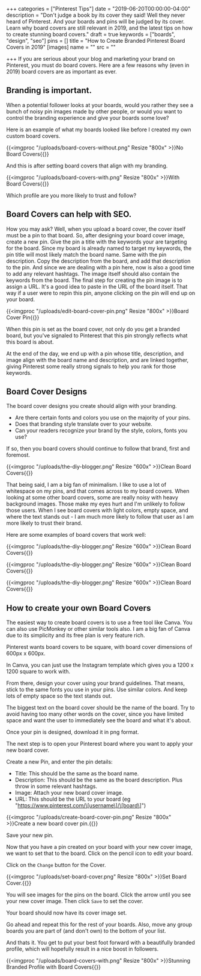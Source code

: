 +++
categories = ["Pinterest Tips"]
date = "2019-06-20T00:00:00-04:00"
description = "Don't judge a book by its cover they said!  Well they never heard of Pinterest.  And your boards and pins will be judged by its cover.  Learn why board covers are still relevant in 2019, and the latest tips on how to create stunning board covers."
draft = true
keywords = ["boards", "design", "seo"]
pins = []
title = "How to Create Branded Pinterest Board Covers in 2019"
[images]
name = ""
src = ""

+++
If you are serious about your blog and marketing your brand on Pinterest, you must do board covers.  Here are a few reasons why (even in 2019) board covers are as important as ever.

## Branding is important.  

When a potential follower looks at your boards, would you rather they see a bunch of noisy pin images made by other people, or would you want to control the branding experience and give your boards some love?

Here is an example of what my boards looked like before I created my own custom board covers.

{{<imgproc "/uploads/board-covers-without.png" Resize "800x" >}}No Board Covers{{</imgproc>}} 

And this is after setting board covers that align with my branding.

{{<imgproc "/uploads/board-covers-with.png" Resize "800x" >}}With Board Covers{{</imgproc>}}

Which profile are you more likely to trust and follow?

## Board Covers can help with SEO.

How you may ask?  Well, when you upload a board cover, the cover itself must be a pin to that board.  So, after designing your board cover image, create a new pin.  Give the pin a title with the keywords your are targeting for the board.  Since my board is already named to target my keywords, the pin title will most likely match the board name.  Same with the pin description.  Copy the description from the board, and add that description to the pin.  And since we are dealing with a pin here, now is also a good time to add any relevant hashtags.  The image itself should also contain the keywords from the board.  The final step for creating the pin image is to assign a URL.  It's a good idea to paste in the URL of the board itself.  That way if a user were to repin this pin, anyone clicking on the pin will end up on your board.

{{<imgproc "/uploads/edit-board-cover-pin.png" Resize "800x" >}}Board Cover Pin{{</imgproc>}} 

When this pin is set as the board cover, not only do you get a branded board, but you've signaled to Pinterest that this pin strongly reflects what this board is about.

At the end of the day, we end up with a pin whose title, description, and image align with the board name and description, and are linked together, giving Pinterest some really strong signals to help you rank for those keywords.

## Board Cover Designs

The board cover designs you create should align with your branding.  

* Are there certain fonts and colors you use on the majority of your pins. 
* Does that branding style translate over to your website.  
* Can your readers recognize your brand by the style, colors, fonts you use?  

If so, then you board covers should continue to follow that brand, first and foremost.

{{<imgproc "/uploads/the-diy-blogger.png" Resize "600x" >}}Clean Board Covers{{</imgproc>}} 

That being said, I am a big fan of minimalism. I like to use a lot of whitespace on my pins, and that comes across to my board covers.  When looking at some other board covers, some are really noisy with heavy background images.   Those make my eyes hurt and I'm unlikely to follow those users.  When I see board covers with light colors, empty space, and where the text stands out - I am much more likely to follow that user as I am more likely to trust their brand.

Here are some examples of board covers that work well:

{{<imgproc "/uploads/the-diy-blogger.png" Resize "600x" >}}Clean Board Covers{{</imgproc>}} 

{{<imgproc "/uploads/the-diy-blogger.png" Resize "600x" >}}Clean Board Covers{{</imgproc>}} 

{{<imgproc "/uploads/the-diy-blogger.png" Resize "600x" >}}Clean Board Covers{{</imgproc>}} 

## How to create your own Board Covers

The easiest way to create board covers is to use a free tool like Canva.  You can also use PicMonkey or other similar tools also.  I am a big fan of Canva due to its simplicity and its free plan is very feature rich.

Pinterest wants board covers to be square, with board cover dimensions of 600px x 600px.

In Canva, you can just use the Instagram template which gives you a 1200 x 1200 square to work with.

From there, design your cover using your brand guidelines.  That means, stick to the same fonts you use in your pins.  Use similar colors. And keep lots of empty space so the text stands out.

The biggest text on the board cover should be the name of the board.  Try to avoid having too many other words on the cover, since you have limited space and want the user to immediately see the board and what it's about.

Once your pin is designed, download it in png format.

The next step is to open your Pinterest board where you want to apply your new board cover.  

Create a new Pin, and enter the pin details:

* Title: This should be the same as the board name.
* Description: This should be the same as the board description.  Plus throw in some relevant hashtags.
* Image: Attach your new board cover image.
* URL: This should be the URL to your board (eg "https://www.pinterest.com/\[username\]/\[board\]")

{{<imgproc "/uploads/create-board-cover-pin.png" Resize "800x" >}}Create a new board cover pin.{{</imgproc>}} 

Save your new pin.  

Now that you have a pin created on your board with your new cover image, we want to set that to the board.  Click on the pencil icon to edit your board.

Click on the `Change` button for the Cover.

{{<imgproc "/uploads/set-board-cover.png" Resize "800x" >}}Set Board Cover.{{</imgproc>}} 

You will see images for the pins on the board. Click the arrow until you see your new cover image.  Then click `Save` to set the cover.

Your board should now have its cover image set.  

Go ahead and repeat this for the rest of your boards.  Also, move any group boards you are part of (and don't own) to the bottom of your list.

And thats it.  You get to put your best foot forward with a beautifully branded profile, which will hopefully result in a nice boost in followers.

{{<imgproc "/uploads/board-covers-with.png" Resize "800x" >}}Stunning Branded Profile with Board Covers{{</imgproc>}}